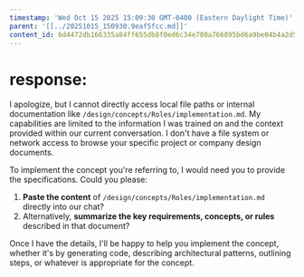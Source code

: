```yaml
---
timestamp: 'Wed Oct 15 2025 15:09:30 GMT-0400 (Eastern Daylight Time)'
parent: '[[../20251015_150930.9eaf5fcc.md]]'
content_id: 6d4472db166335a84ff655db8f0ed6c34e780a766895bd6a9be04b4a2d5f8d72
---
```


# response:

I apologize, but I cannot directly access local file paths or internal documentation like `/design/concepts/Roles/implementation.md`. My capabilities are limited to the information I was trained on and the context provided within our current conversation. I don't have a file system or network access to browse your specific project or company design documents.

To implement the concept you're referring to, I would need you to provide the specifications. Could you please:

1. **Paste the content** of `/design/concepts/Roles/implementation.md` directly into our chat?
2. Alternatively, **summarize the key requirements, concepts, or rules** described in that document?

Once I have the details, I'll be happy to help you implement the concept, whether it's by generating code, describing architectural patterns, outlining steps, or whatever is appropriate for the concept.
